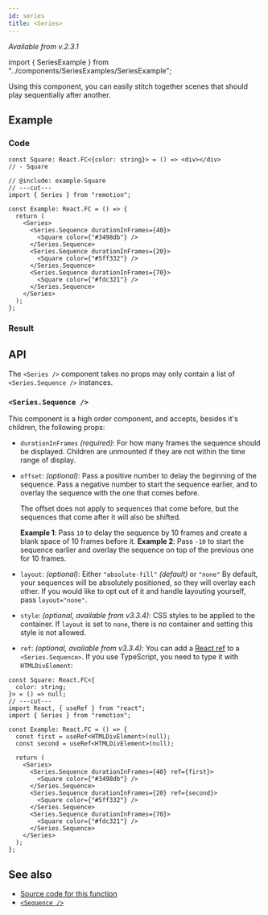 ```yaml
---
id: series
title: <Series>
---
```


_Available from v.2.3.1_

import { SeriesExample } from "../components/SeriesExamples/SeriesExample";

Using this component, you can easily stitch together scenes that should play sequentially after another.

## Example

### Code

```twoslash include example
const Square: React.FC<{color: string}> = () => <div></div>
// - Square
```

```tsx twoslash title="src/Example.tsx"
// @include: example-Square
// ---cut---
import { Series } from "remotion";

const Example: React.FC = () => {
  return (
    <Series>
      <Series.Sequence durationInFrames={40}>
        <Square color={"#3498db"} />
      </Series.Sequence>
      <Series.Sequence durationInFrames={20}>
        <Square color={"#5ff332"} />
      </Series.Sequence>
      <Series.Sequence durationInFrames={70}>
        <Square color={"#fdc321"} />
      </Series.Sequence>
    </Series>
  );
};
```

### Result

<SeriesExample type="base" />

## API

The `<Series />` component takes no props may only contain a list of `<Series.Sequence />` instances.

### `<Series.Sequence />`

This component is a high order component, and accepts, besides it's children, the following props:

- `durationInFrames` _(required)_: For how many frames the sequence should be displayed. Children are unmounted if they are not within the time range of display.

- `offset`: _(optional)_: Pass a positive number to delay the beginning of the sequence. Pass a negative number to start the sequence earlier, and to overlay the sequence with the one that comes before.

  The offset does not apply to sequences that come before, but the sequences that come after it will also be shifted.

  **Example 1**: Pass `10` to delay the sequence by 10 frames and create a blank space of 10 frames before it.
  **Example 2**: Pass `-10` to start the sequence earlier and overlay the sequence on top of the previous one for 10 frames.

- `layout`: _(optional)_: Either `"absolute-fill"` _(default)_ or `"none"` By default, your sequences will be absolutely positioned, so they will overlay each other. If you would like to opt out of it and handle layouting yourself, pass `layout="none"`.

- `style`: _(optional, available from v3.3.4)_: CSS styles to be applied to the container. If `layout` is set to `none`, there is no container and setting this style is not allowed.

- `ref`: _(optional, available from v3.3.4)_: You can add a [React ref](https://reactjs.org/docs/refs-and-the-dom.html) to a `<Series.Sequence>`. If you use TypeScript, you need to type it with `HTMLDivElement`:

```tsx twoslash title="src/Example.tsx"
const Square: React.FC<{
  color: string;
}> = () => null;
// ---cut---
import React, { useRef } from "react";
import { Series } from "remotion";

const Example: React.FC = () => {
  const first = useRef<HTMLDivElement>(null);
  const second = useRef<HTMLDivElement>(null);

  return (
    <Series>
      <Series.Sequence durationInFrames={40} ref={first}>
        <Square color={"#3498db"} />
      </Series.Sequence>
      <Series.Sequence durationInFrames={20} ref={second}>
        <Square color={"#5ff332"} />
      </Series.Sequence>
      <Series.Sequence durationInFrames={70}>
        <Square color={"#fdc321"} />
      </Series.Sequence>
    </Series>
  );
};
```

## See also

- [Source code for this function](https://github.com/remotion-dev/remotion/blob/main/packages/core/src/series/index.tsx)
- [`<Sequence />`](/docs/sequence)
